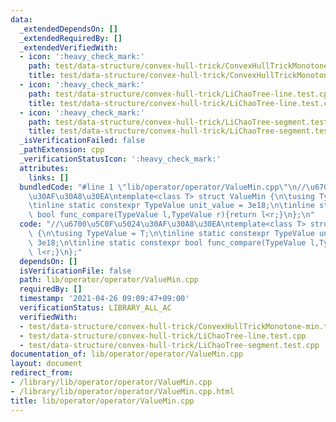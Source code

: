 ```yaml
---
data:
  _extendedDependsOn: []
  _extendedRequiredBy: []
  _extendedVerifiedWith:
  - icon: ':heavy_check_mark:'
    path: test/data-structure/convex-hull-trick/ConvexHullTrickMonotone-min.test.cpp
    title: test/data-structure/convex-hull-trick/ConvexHullTrickMonotone-min.test.cpp
  - icon: ':heavy_check_mark:'
    path: test/data-structure/convex-hull-trick/LiChaoTree-line.test.cpp
    title: test/data-structure/convex-hull-trick/LiChaoTree-line.test.cpp
  - icon: ':heavy_check_mark:'
    path: test/data-structure/convex-hull-trick/LiChaoTree-segment.test.cpp
    title: test/data-structure/convex-hull-trick/LiChaoTree-segment.test.cpp
  _isVerificationFailed: false
  _pathExtension: cpp
  _verificationStatusIcon: ':heavy_check_mark:'
  attributes:
    links: []
  bundledCode: "#line 1 \"lib/operator/operator/ValueMin.cpp\"\n//\u6700\u5C0F\u5024\
    \u30AF\u30A8\u30EA\ntemplate<class T> struct ValueMin {\n\tusing TypeValue = T;\n\
    \tinline static constexpr TypeValue unit_value = 3e18;\n\tinline static constexpr\
    \ bool func_compare(TypeValue l,TypeValue r){return l<r;}\n};\n"
  code: "//\u6700\u5C0F\u5024\u30AF\u30A8\u30EA\ntemplate<class T> struct ValueMin\
    \ {\n\tusing TypeValue = T;\n\tinline static constexpr TypeValue unit_value =\
    \ 3e18;\n\tinline static constexpr bool func_compare(TypeValue l,TypeValue r){return\
    \ l<r;}\n};"
  dependsOn: []
  isVerificationFile: false
  path: lib/operator/operator/ValueMin.cpp
  requiredBy: []
  timestamp: '2021-04-26 09:09:47+09:00'
  verificationStatus: LIBRARY_ALL_AC
  verifiedWith:
  - test/data-structure/convex-hull-trick/ConvexHullTrickMonotone-min.test.cpp
  - test/data-structure/convex-hull-trick/LiChaoTree-line.test.cpp
  - test/data-structure/convex-hull-trick/LiChaoTree-segment.test.cpp
documentation_of: lib/operator/operator/ValueMin.cpp
layout: document
redirect_from:
- /library/lib/operator/operator/ValueMin.cpp
- /library/lib/operator/operator/ValueMin.cpp.html
title: lib/operator/operator/ValueMin.cpp
---
```

